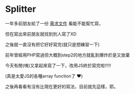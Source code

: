 # Splitter

一年多前朋友給了一份 [需求文件](./需求文件.docx) 看能不能幫忙寫，

但在寫出來前朋友就找到別人寫了XD

之後就一直沒有把它好好寫完(就只是想練習一下)

前年曾經用PHP寫過但大概到step2的地方就亂到爆炸於是又放棄

今天有閒(咦)又拿起來寫了一下，改用JS終於寫完啦!!!!!

(真是太愛JS的各種array function了 :heart:)

之後再看看有沒有比現在更好的寫法，目前就先這樣，耶。
